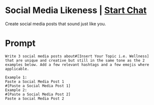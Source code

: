 

# Social Media Likeness | [Start Chat](https://gptcall.net/chat.html?data=%7B%22contact%22%3A%7B%22id%22%3A%22cafbb34d-8903-458b-a4d4-ba46c25e2f54%22%2C%22flow%22%3Atrue%7D%7D)
Create social media posts that sound just like you.

# Prompt

```
Write 3 social media posts about#[Insert Your Topic i.e. Wellness] that are unique and creative but still in the same tone as the 2 examples below. Add a few relevant hashtags and a few emojis where applicable.

Example 1:
Paste a Social Media Post 1 
#[Paste a Social Media Post 1] 
Example 2:
#[Paste a Social Media Post 2] 
Paste a Social Media Post 2
```





